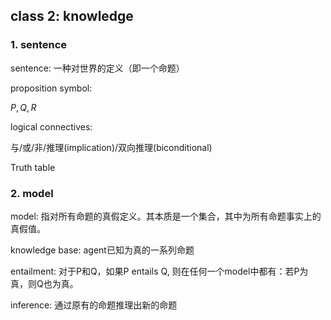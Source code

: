 ## class 2: knowledge

### 1. sentence

sentence: 一种对世界的定义（即一个命题）

proposition symbol:

$P, Q, R$

logical connectives:

与/或/非/推理(implication)/双向推理(biconditional)

Truth table

### 2. model

model: 指对所有命题的真假定义。其本质是一个集合，其中为所有命题事实上的真假值。

knowledge base: agent已知为真的一系列命题

entailment: 对于P和Q，如果P entails Q, 则在任何一个model中都有：若P为真，则Q也为真。

inference: 通过原有的命题推理出新的命题